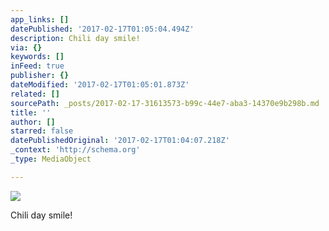 ```yaml
---
app_links: []
datePublished: '2017-02-17T01:05:04.494Z'
description: Chili day smile!
via: {}
keywords: []
inFeed: true
publisher: {}
dateModified: '2017-02-17T01:05:01.873Z'
related: []
sourcePath: _posts/2017-02-17-31613573-b99c-44e7-aba3-14370e9b298b.md
title: ''
author: []
starred: false
datePublishedOriginal: '2017-02-17T01:04:07.218Z'
_context: 'http://schema.org'
_type: MediaObject

---
```

![](https://imgflo.herokuapp.com/graph/2b2431f8e7ba7b0/ca65457beaba7180b6d1b3d05ebd1486/croprotate.jpg?cropheight=4032&cropwidth=3024&degrees=-90&input=https%3A%2F%2Fthe-grid-user-content.s3-us-west-2.amazonaws.com%2Fb983d5eb-c471-4b17-b091-c717344c982c.jpg&x=0&y=0)

Chili day smile!